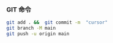 ### GIT 命令
```sh
git add . &&  git commit -m  "cursor"
git branch -M main
git push -u origin main
````

